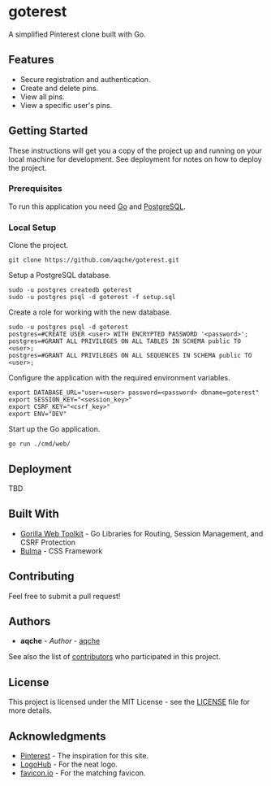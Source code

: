 # goterest

A simplified Pinterest clone built with Go.

## Features

- Secure registration and authentication.
- Create and delete pins.
- View all pins.
- View a specific user's pins.

## Getting Started

These instructions will get you a copy of the project up and running on your local machine for development. See deployment for notes on how to deploy the project.

### Prerequisites

To run this application you need [Go](https://golang.org/) and [PostgreSQL](https://www.postgresql.org/).

### Local Setup

Clone the project.

```
git clone https://github.com/aqche/goterest.git
```

Setup a PostgreSQL database.

```
sudo -u postgres createdb goterest
sudo -u postgres psql -d goterest -f setup.sql
```

Create a role for working with the new database.

```
sudo -u postgres psql -d goterest
postgres=#CREATE USER <user> WITH ENCRYPTED PASSWORD '<password>';
postgres=#GRANT ALL PRIVILEGES ON ALL TABLES IN SCHEMA public TO <user>;
postgres=#GRANT ALL PRIVILEGES ON ALL SEQUENCES IN SCHEMA public TO <user>;
```

Configure the application with the required environment variables.

```
export DATABASE_URL="user=<user> password=<password> dbname=goterest"
export SESSION_KEY="<session_key>"
export CSRF_KEY="<csrf_key>"
export ENV="DEV"
```

Start up the Go application.

```
go run ./cmd/web/
```

## Deployment

TBD

## Built With

- [Gorilla Web Toolkit](https://www.gorillatoolkit.org/) - Go Libraries for Routing, Session Management, and CSRF Protection
- [Bulma](https://bulma.io/) - CSS Framework

## Contributing

Feel free to submit a pull request!

## Authors

- **aqche** - _Author_ - [aqche](https://github.com/aqche)

See also the list of [contributors](https://github.com/aqche/goterest/contributors) who participated in this project.

## License

This project is licensed under the MIT License - see the [LICENSE](./LICENSE) file for more details.

## Acknowledgments

- [Pinterest](https://www.pinterest.com/) - The inspiration for this site.
- [LogoHub](https://logohub.io/) - For the neat logo.
- [favicon.io](https://favicon.io/) - For the matching favicon.
